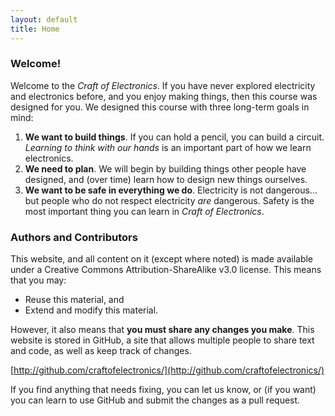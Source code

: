 ```yaml
---
layout: default
title: Home
---
```


<h3>Welcome!</h3>

Welcome to the *Craft of Electronics*. If you have never explored electricity and electronics before, and you enjoy making things, then this course was designed for you. We designed this course with three long-term goals in mind:

1. **We want to build things**. If you can hold a pencil, you can build a circuit. *Learning to think with our hands* is an important part of how we learn electronics.
1. **We need to plan**. We will begin by building things other people have designed, and (over time) learn how to design new things ourselves.
1. **We want to be safe in everything we do**. Electricity is not dangerous... but people who do not respect electricity *are* dangerous. Safety is the most important thing you can learn in *Craft of Electronics*.


<h3>Authors and Contributors</h3>

This website, and all content on it (except where noted) is made available under a Creative Commons Attribution-ShareAlike v3.0 license. This means that you may:

* Reuse this material, and 
* Extend and modify this material.

However, it also means that **you must share any changes you make**. This website is stored in GitHub, a site that allows multiple people to share text and code, as well as keep track of changes.

[http://github.com/craftofelectronics/](http://github.com/craftofelectronics/)

If you find anything that needs fixing, you can let us know, or (if you want) you can learn to use GitHub and submit the changes as a pull request.

<!-- Jekyll Notes

* http://klepas.org/jekyll-a-static-site-generator/
* http://erjjones.github.com/blog/How-I-built-my-blog-in-one-day/
* http://erjjones.github.com/blog/Part-two-how-I-built-my-blog/
* https://github.com/inukshuk/jekyll-scholar/#readme
* http://matthewowen.github.com/jekyll-mapping/

* https://github.com/getpelican/pelican/#readme
-->